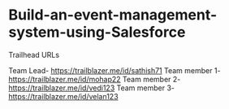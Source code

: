 # Build-an-event-management-system-using-Salesforce

Trailhead URLs

Team Lead- https://trailblazer.me/id/sathish71
Team member 1- https://trailblazer.me/id/mohap22
Team member 2- https://trailblazer.me/id/vedi123
Team member 3- https://trailblazer.me/id/velan123
